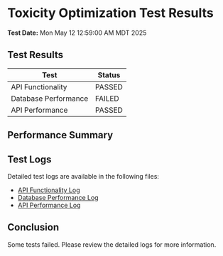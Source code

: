 # Toxicity Optimization Test Results

**Test Date:** Mon May 12 12:59:00 AM MDT 2025

## Test Results

| Test | Status |
|------|--------|
| API Functionality | PASSED |
| Database Performance | FAILED |
| API Performance | PASSED |

## Performance Summary

## Test Logs

Detailed test logs are available in the following files:

- [API Functionality Log](api_functionality_log.txt)
- [Database Performance Log](db_performance_log.txt)
- [API Performance Log](api_performance_log.txt)

## Conclusion

Some tests failed. Please review the detailed logs for more information.
